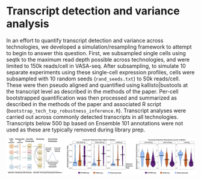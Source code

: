 # Transcript detection and variance analysis

In an effort to quantify transcript detection and variance across technologies, we developed
a simulation/resampling framework to attempt to begin to answer this question. First, we 
subsampled single cells using seqtk to the maximum read depth possible across technologies, and were
limited to 150k reads/cell in VASA-seq. After subsampling, to simulate 10 separate experiments using
these single-cell expression profiles, cells were subsampled with 10 random seeds (`rand_seeds.txt`)
to 50k reads/cell. These were then pseudo aligned and quantified using kallisto|bustools at the transcript
level as described in the methods of the paper. Per-cell bootstrapped quantification was then processed
and summarized as described in the methods of the paper and associated R script (`bootstrap_tech_txp_robustness_inference.R`).
Transcript analyses were carried out across commonly detected transcripts in all technologies. Transcripts
below 500 bp based on Ensemble 101 annotations were not used as these are typically removed during library prep.

<img title="Txp detection robustness" alt="Txp detection robustness" src="/images/txp_robustness.png">
